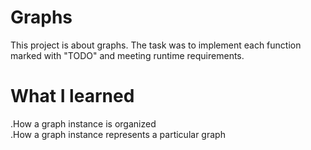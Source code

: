# Graphs
This project is about graphs. The task was to implement each function marked with "TODO" and meeting runtime requirements.

# What I learned
.How a graph instance is organized  
.How a graph instance represents a particular graph

